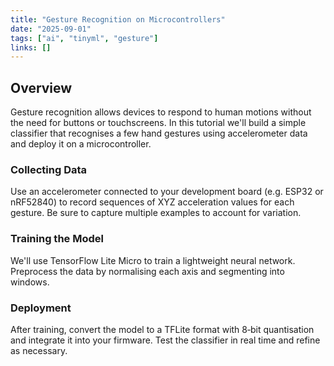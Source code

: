 ```yaml
---
title: "Gesture Recognition on Microcontrollers"
date: "2025-09-01"
tags: ["ai", "tinyml", "gesture"]
links: []
---
```


## Overview

Gesture recognition allows devices to respond to human motions without the need for buttons or touchscreens. In this tutorial we'll build a simple classifier that recognises a few hand gestures using accelerometer data and deploy it on a microcontroller.

### Collecting Data

Use an accelerometer connected to your development board (e.g. ESP32 or nRF52840) to record sequences of XYZ acceleration values for each gesture. Be sure to capture multiple examples to account for variation.

### Training the Model

We'll use TensorFlow Lite Micro to train a lightweight neural network. Preprocess the data by normalising each axis and segmenting into windows.

### Deployment

After training, convert the model to a TFLite format with 8‑bit quantisation and integrate it into your firmware. Test the classifier in real time and refine as necessary.